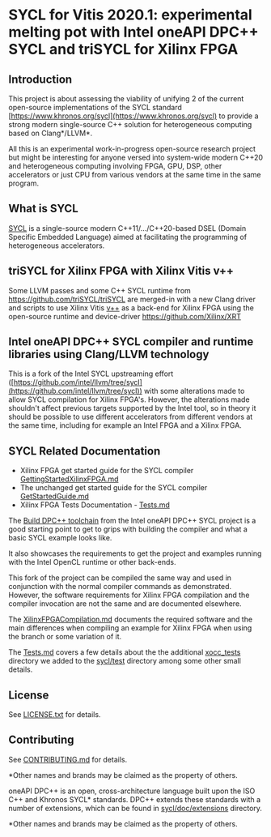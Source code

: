 # SYCL for Vitis 2020.1: experimental melting pot with Intel oneAPI DPC++ SYCL and triSYCL for Xilinx FPGA

## Introduction

This project is about assessing the viability of unifying 2 of the
current open-source implementations of the SYCL standard
[https://www.khronos.org/sycl](https://www.khronos.org/sycl) to
provide a strong modern single-source C++ solution for heterogeneous
computing based on Clang*/LLVM*.

All this is an experimental work-in-progress open-source research
project but might be interesting for anyone versed into system-wide
modern C++20 and heterogeneous computing involving FPGA, GPU, DSP,
other accelerators or just CPU from various vendors at the same time
in the same program.

## What is SYCL

[SYCL](https://www.khronos.org/sycl/) is a single-source
modern C++11/.../C++20-based DSEL (Domain Specific Embedded Language) aimed at
facilitating the programming of heterogeneous accelerators.

## triSYCL for Xilinx FPGA with Xilinx Vitis v++

Some LLVM passes and some C++ SYCL runtime from
https://github.com/triSYCL/triSYCL are merged-in with a new Clang
driver and scripts to use Xilinx Vitis
[v++](https://www.xilinx.com/html_docs/xilinx2020_1/vitis_doc/vitiscommandcompiler.html)
as a back-end for Xilinx FPGA using the open-source runtime and
device-driver https://github.com/Xilinx/XRT

## Intel oneAPI DPC++ SYCL compiler and runtime libraries using Clang/LLVM technology

This is a fork of the Intel SYCL upstreaming effort
([https://github.com/intel/llvm/tree/sycl](https://github.com/intel/llvm/tree/sycl))
with some alterations made to allow SYCL compilation for Xilinx FPGA's. However,
the alterations made shouldn't affect previous targets supported by
the Intel tool, so in theory it should be possible to use different
accelerators from different vendors at the same time, including for
example an Intel FPGA and a Xilinx FPGA.

## SYCL Related Documentation

- Xilinx FPGA get started guide for the SYCL compiler
  [GettingStartedXilinxFPGA.md](sycl/doc/GettingStartedXilinxFPGA.md)
- The unchanged get started guide for the SYCL compiler
  [GetStartedGuide.md](sycl/doc/GetStartedGuide.md)
- Xilinx FPGA Tests Documentation - [Tests.md](sycl/doc/Tests.md)

The [Build DPC++ toolchain](sycl/doc/GetStartedGuide.md#build-dpc-toolchain) from the
Intel oneAPI DPC++ SYCL project is a good starting point to get to
grips with building the compiler and what a basic SYCL example looks
like.

It also showcases the requirements to get the project and examples
running with the Intel OpenCL runtime or other back-ends.

This fork of the project can be compiled the same way
and used in conjunction with the normal compiler commands as demonstrated.
However, the software requirements for Xilinx FPGA compilation and the compiler
invocation are not the same and are documented elsewhere.

The [XilinxFPGACompilation.md](sycl/doc/XilinxFPGACompilation.md) documents the
required software and the main differences when compiling an example for Xilinx
FPGA when using the branch or some variation of it.

The [Tests.md](sycl/doc/Tests.md) covers a few details about the the
additional [xocc_tests](sycl/test/xocc_tests) directory we added to
the [sycl/test](sycl/test) directory among some other small details.

## License
See [LICENSE.txt](llvm/LICENSE.TXT) for details.

## Contributing

See [CONTRIBUTING.md](CONTRIBUTING.md) for details.

*Other names and brands may be claimed as the property of others.

oneAPI DPC++ is an open, cross-architecture language built upon the ISO C++ and Khronos
SYCL\* standards. DPC++ extends these standards with a number of extensions,
which can be found in [sycl/doc/extensions](sycl/doc/extensions) directory.

\*Other names and brands may be claimed as the property of others.
